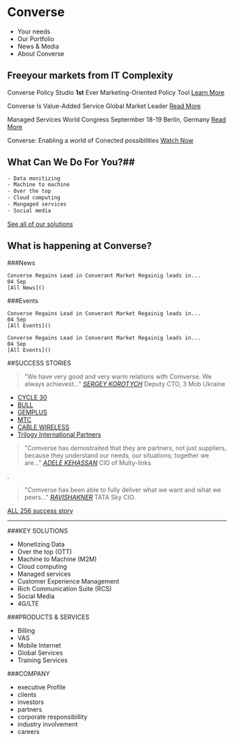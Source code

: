 # Converse

  - Your needs
  - Our Portfolio
  - News & Media 
  - About Converse

## Freeyour markets from IT **Complexity**
Converse Policy Studio 
**1st** Ever Marketing-Oriented Policy Tool
[Learn More]()

Converse Is Value-Added Service Global Market Leader [Read More]()

Managed Services World Congress Septermber 18-19 Berlin, Germany [Read More]()

Converse: Enabling a world of Conected possibilities [Watch Now]()

## What Can We Do For You?##

```sh
- Data monitizing 
- Machine to machine
- Over the top
- Cloud computing 
- Mangaged services
- Social media
```
[See all of our solutions]()


## What is happening at Converse?
###News 
```
Converse Regains Lead in Converant Market Regainig leads in...
04 Sep 
[All News]()
```

###Events 
```
Converse Regains Lead in Converant Market Regainig leads in...
04 Sep 
[All Events]()
```
```
Converse Regains Lead in Converant Market Regainig leads in...
04 Sep 
[All Events]()
```

##SUCCESS STORIES
>"We have very good and very warm relations with Comverse. We always achievest..."
[*SERGEY KOROTYCH*](www.somewhere.com)
Deputy CTO, 3 Mob Ukraine

* [CYCLE 30]() 
* [BULL]()
* [GEMPLUS]()
* [MTC]()
* [CABLE WIRELESS]()
* [Trilogy International Partners]()

>"Comverse has demostraited that they are partners, not just suppliers, because they understand our needs, our situations; together we are..."
[*ADELE KEHASSAN*]()
CIO of  Multy-links

.
>"Comverse has been able to fully deliver what we want and what we peers..."
[*RAVISHAKNER*]()
TATA Sky CIO.

[ALL 256 success story]()

***
###KEY SOLUTIONS
*	Monetizing Data
*	Over the top (OTT)
*	Machine to Machine (M2M)
*	Cloud computing
*	Managed services
*	Customer Experience Management
*	Rich Communication Suite (RCS)
*	Social Media
*	4G/LTE

###PRODUCTS & SERVICES
*	Billing
*	VAS
*	Mobile Internet
*	Global Services
*	Training Services

###COMPANY
*	executive Profile
*	clients
*	investors
*	partners
*	corporate responsibillity
*	industry involvement
*	careers


